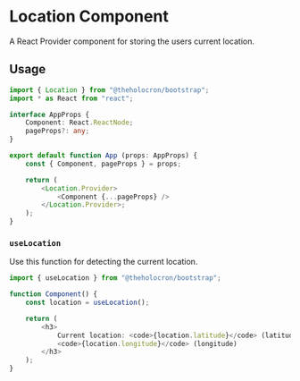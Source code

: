 # Location Component

A React Provider component for storing the users current location.

## Usage

```typescript
import { Location } from "@theholocron/bootstrap";
import * as React from "react";

interface AppProps {
	Component: React.ReactNode;
	pageProps?: any;
}

export default function App (props: AppProps) {
	const { Component, pageProps } = props;

	return (
		<Location.Provider>
			<Component {...pageProps} />
		</Location.Provider>;
	);
}
```

### `useLocation`

Use this function for detecting the current location.

```typescript
import { useLocation } from "@theholocron/bootstrap";

function Component() {
	const location = useLocation();

	return (
		<h3>
			Current location: <code>{location.latitude}</code> (latitude),{" "}
			<code>{location.longitude}</code> (longitude)
		</h3>
	);
}
```
